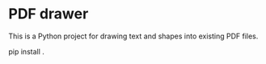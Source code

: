 # PDF drawer

This is a Python project for drawing text and shapes into existing PDF files.

pip install .